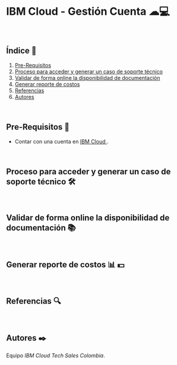 # IBM Cloud - Gestión Cuenta ☁💻
<br />

## Índice  📰
1. [Pre-Requisitos](#Pre-Requisitos-bookmark_tabs)
2. [Proceso para acceder y generar un caso de soporte técnico](#Proceso-para-acceder-y-generar-un-caso-de-soporte-técnico-hammer_and_wrench)
3. [Validar de forma online la disponibilidad de documentación](#Validar-de-forma-online-la-disponibilidad-de-documentación-books)
4. [Generar reporte de costos](#Generar-reporte-de-costos-bar_chart-dollar)
5. [Referencias](#Referencias-mag)
6. [Autores](#Autores-black_nib)
<br />

## Pre-Requisitos :bookmark_tabs:
* Contar con una cuenta en <a href="https://cloud.ibm.com/"> IBM Cloud </a>.
<br />

## Proceso para acceder y generar un caso de soporte técnico :hammer_and_wrench:
<br />

## Validar de forma online la disponibilidad de documentación :books:
<br />

## Generar reporte de costos :bar_chart: :dollar:
<br />

## Referencias :mag:
<br />

## Autores :black_nib:
Equipo *IBM Cloud Tech Sales Colombia*.
